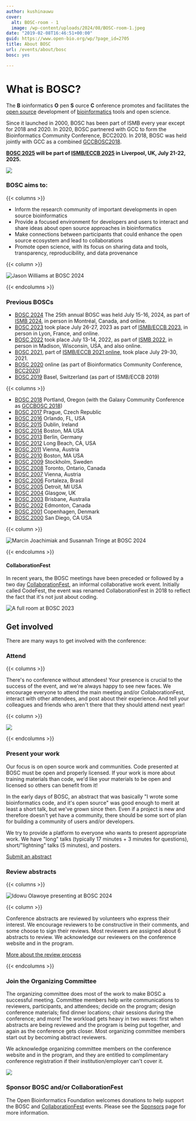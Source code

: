 ```yaml
---
author: kushinauwu
cover:
  alt: BOSC-room - 1
  image: /wp-content/uploads/2024/08/BOSC-room-1.jpeg
date: "2019-02-08T16:46:51+00:00"
guid: https://www.open-bio.org/wp/?page_id=2705
title: About BOSC
url: /events/about/bosc
bosc: yes 

---
```

# What is BOSC?

The **B** ioinformatics **O** pen **S** ource **C** onference promotes and facilitates the [open source](https://en.wikipedia.org/wiki/open_source) development of [bioinformatics](https://en.wikipedia.org/wiki/bioinformatics) tools and open science.

Since it launched in 2000, BOSC has been part of ISMB every year except for 2018 and 2020. In 2020, BOSC partnered with GCC to form the Bioinformatics Community Conference, BCC2020. In 2018, BOSC was held jointly with GCC as a combined [GCCBOSC2018](https://gccbosc2018.sched.com/).

**[BOSC 2025](/events/bosc-2025) will be part of [ISMB/ECCB 2025](https://www.iscb.org/ismbeccb2025/home) in Liverpool, UK,  July 21-22, 2025.**

![](/wp-content/uploads/2019/03/codefest-some-people.jpg)

### BOSC aims to:

{{< columns >}}

- Inform the research community of important developments in open source bioinformatics
- Provide a focused environment for developers and users to interact and share ideas about open source approaches in bioinformatics
- Make connections between participants that could enhance the open source ecosystem and lead to collaborations
- Promote open science, with its focus on sharing data and tools, transparency, reproducibility, and data provenance

{{< column >}}

![Jason Williams at BOSC 2024](/wp-content/uploads/2024/12/Jason-at-mic-cropped-1.jpeg)

{{< endcolumns >}}

### Previous BOSCs

- [BOSC 2024](/events/bosc-2024/) The 25th annual BOSC was held July 15-16, 2024, as part of [ISMB 2024](https://www.iscb.org/ismbeccb2024), in person in Montréal, Canada, and online.
- [BOSC 2023](/events/bosc-2023/) took place July 26-27, 2023 as part of [ISMB/ECCB 2023](https://www.iscb.org/ismbeccb2023), in person in Lyon, France, and online.
- [BOSC 2022](/events/bosc-2022/) took place July 13-14, 2022, as part of [ISMB 2022](https://www.iscb.org/ismb2022), in person in Madison, Wisconsin, USA, and also online.
- [BOSC 2021](/events/bosc-2021/), part of [ISMB/ECCB 2021 online](https://www.iscb.org/ismbeccb2021), took place July 29-30, 2021.
- [BOSC 2020](/events/bosc/) online (as part of Bioinformatics Community Conference, [BCC2020](https://bcc2020.github.io/))
- [BOSC 2019](/events/bosc-2019/) Basel, Switzerland (as part of ISMB/ECCB 2019)

{{< columns >}}

- [BOSC 2018](/wiki/BOSC_2018) Portland, Oregon (with the Galaxy Community Conference as [GCCBOSC 2018](/2018/07/27/gccbosc-2018-post-meeting-report/))
- [BOSC 2017](/wiki/BOSC_2017) Prague, Czech Republic
- [BOSC 2016](/wiki/BOSC_2016) Orlando, FL, USA
- [BOSC 2015](/wiki/BOSC_2015) Dublin, Ireland
- [BOSC 2014](/wiki/BOSC_2014) Boston, MA USA
- [BOSC 2013](/wiki/BOSC_2013) Berlin, Germany
- [BOSC 2012](/wiki/BOSC_2012) Long Beach, CA, USA
- [BOSC 2011](/wiki/BOSC_2011) Vienna, Austria
- [BOSC 2010](/wiki/BOSC_2010) Boston, MA USA
- [BOSC 2009](/wiki/BOSC_2009) Stockholm, Sweden
- [BOSC 2008](/wiki/BOSC_2008) Toronto, Ontario, Canada
- [BOSC 2007](/wiki/BOSC_2007) Vienna, Austria
- [BOSC 2006](/wiki/BOSC_2006) Fortaleza, Brasil
- [BOSC 2005](/wiki/BOSC_2005) Detroit, MI USA
- [BOSC 2004](/wiki/BOSC_2004) Glasgow, UK
- [BOSC 2003](/wiki/BOSC_2003) Brisbane, Australia
- [BOSC 2002](/wiki/BOSC_2002) Edmonton, Canada
- [BOSC 2001](/wiki/BOSC_2001) Copenhagen, Denmark
- [BOSC 2000](/wiki/BOSC_2000) San Diego, CA USA

{{< column >}}

![Marcin Joachimiak and Susannah Tringe at BOSC 2024](/wp-content/uploads/2025/01/Marcin-talking-to-Susannah-Tringe.jpg)

{{< endcolumns >}}


#### CollaborationFest

In recent years, the BOSC meetings have been preceded or followed by a two day [CollaborationFest](/events/bosc-2024/obf-bosc-collaborationfest-2024/), an informal collaborative work event. Initially called CodeFest, the event was renamed CollaborationFest in 2018 to reflect the fact that it's not just about coding.

![A full room at BOSC 2023](/wp-content/uploads/2023/08/BOSC2023-crowded-room-Jason-standing-1.png)

## Get involved

There are many ways to get involved with the conference:

### Attend

{{< columns >}}

There's no conference without attendees! Your presence is crucial to the success of the event, and we're always happy to see new faces. We encourage everyone to attend the main meeting and/or CollaborationFest, interact with other attendees, and post about their experience. And tell your colleagues and friends who aren't there that they should attend next year!

{{< column >}}

![](/wp-content/uploads/2019/03/Sehrish-Kanwal-poster-1-1.jpg)

{{< endcolumns >}}


### Present your work

Our focus is on open source work and communities. Code presented at BOSC must be open and properly licensed. If your work is more about training materials than code, we'd like your materials to be open and licensed so others can benefit from it!

In the early days of BOSC, an abstract that was basically "I wrote some bioinformatics code, and it's open source" was good enough to merit at least a short talk, but we've grown since then. Even if a project is new and therefore doesn't yet have a community, there should be some sort of plan for building a community of users and/or developers.

We try to provide a platform to everyone who wants to present appropriate work. We have "long" talks (typically 17 minutes + 3 minutes for questions), short/"lightning" talks (5 minutes), and posters.

<a href="/events/bosc-2025/submit/" class="btn btn-lg btn-primary">Submit an abstract</a>


### Review abstracts

{{< columns >}}

![Idowu Olawoye presenting at BOSC 2024](/wp-content/uploads/2025/01/Idowu-Olawoye-presenting.jpeg)

{{< column >}}

Conference abstracts are reviewed by volunteers who express their interest. We encourage reviewers to be constructive in their comments, and some choose to sign their reviews. Most reviewers are assigned about 6 abstracts to review. We acknowledge our reviewers on the conference website and in the program.

<a href="https://github.com/OBF/bosc_materials/blob/master/BOSC_review_process.md" target="_new" class="btn btn-lg btn-primary">More about the review process</a>

{{< endcolumns >}}


### Join the Organizing Committee

The organizing committee does most of the work to make BOSC a successful meeting. Committee members help write communications to reviewers, participants, and attendees; decide on the program; design conference materials; find dinner locations; chair sessions during the conference; and more! The workload gets heavy in two waves: first when abstracts are being reviewed and the program is being put together, and again as the conference gets closer. Most organizing committee members start out by becoming abstract reviewers.

We acknowledge organizing committee members on the conference website and in the program, and they are entitled to complimentary conference registration if their institution/employer can't cover it.

![](/wp-content/uploads/2022/01/BOSC-roundtable-2021-Jul-29-1-1.jpeg)

### Sponsor BOSC and/or CollaborationFest

The Open Bioinformatics Foundation welcomes donations to help support the BOSC and [CollaborationFest](/events/bosc/collaborationfest/) events. Please see the [Sponsors](/events/bosc/sponsors/) page for more information.
